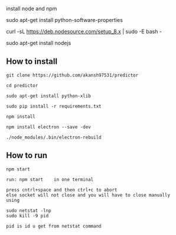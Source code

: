 install node and npm 

sudo apt-get install python-software-properties

curl -sL https://deb.nodesource.com/setup_8.x | sudo -E bash -

sudo apt-get install nodejs



## How to install
```
git clone https://github.com/akansh97531/predictor

cd predictor

sudo apt-get install python-xlib

sudo pip install -r requirements.txt

npm install

npm install electron --save -dev

./node_modules/.bin/electron-rebuild

```
## How to run

```
npm start

run: npm start    in one terminal 

press cntrl+space and then ctrl+c to abort
else socket will not close and you will have to close manually
using 

sudo netstat -lnp
sudo kill -9 pid

pid is id u get from netstat command

```
